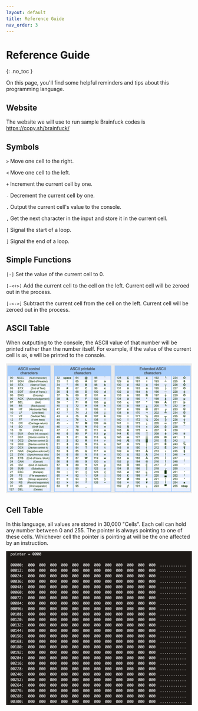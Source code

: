 ```yaml
---
layout: default
title: Reference Guide
nav_order: 3
---
```


# Reference Guide
{: .no_toc }

On this page, you'll find some helpful reminders and tips about this programming language.

## Website
The website we will use to run sample Brainfuck codes is https://copy.sh/brainfuck/

## Symbols

`>` Move one cell to the right.

`<` Move one cell to the left.

`+` Increment the current cell by one.

`-` Decrement the current cell by one.

`.` Output the current cell's value to the console.

`,` Get the next character in the input and store it in the current cell.

`[` Signal the start of a loop.

`]` Signal the end of a loop.

## Simple Functions

`[-]` Set the value of the current cell to 0.

`[-<+>]` Add the current cell to the cell on the left. Current cell will be zeroed out in the process.

`[-<->]` Subtract the current cell from the cell on the left. Current cell will be zeroed out in the process.

## ASCII Table

When outputting to the console, the ASCII value of that number will be printed rather than the number itself. For example, if the value of the current cell is `48`, `0` will be printed to the console.

![ASKEE TABLE](https://github.com/LinnyPurple/Lachlan-George-Joey/blob/gh-pages/assets/images/ASKEE%20table.png?raw=true "ASCII Tabe")

## Cell Table

In this language, all values are stored in 30,000 "Cells". Each cell can hold any number between 0 and 255. The pointer is always pointing to one of these cells. Whichever cell the pointer is pointing at will be the one affected by an instruction.

![Memory dump](https://github.com/LinnyPurple/Lachlan-George-Joey/blob/gh-pages/assets/images/Memory%20dump.png?raw=true "memorydump")
